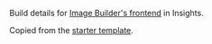 Build details for [Image Builder's frontend] in Insights.

Copied from the [starter template].

[Image Builder's frontend]: https://github.com/osbuild/image-builder-frontend
[starter template]: https://github.com/RedHatInsights/insights-frontend-starter-app-build
